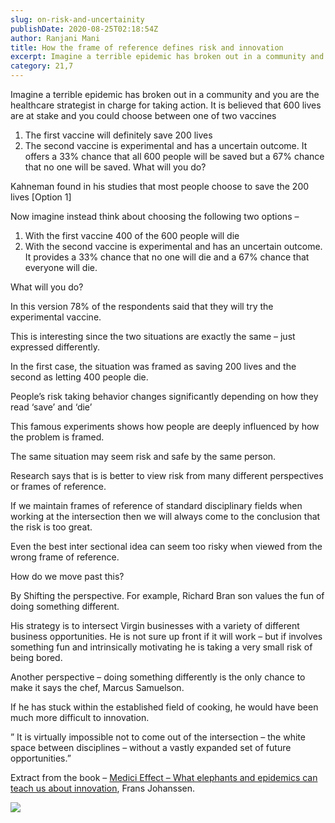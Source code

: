 ```yaml
---
slug: on-risk-and-uncertainity
publishDate: 2020-08-25T02:18:54Z
author: Ranjani Mani
title: How the frame of reference defines risk and innovation 
excerpt: Imagine a terrible epidemic has broken out in a community and you are the healthcare strategist in charge for taking action. It is believed that 600 lives are at stake and you could choose between one of two vaccines The first vaccine will definitely save 200 lives The second vaccine is experimental and has a  ... 
category: 21,7
---
```


Imagine a terrible epidemic has broken out in a community and you are the healthcare strategist in charge for taking action. It is believed that 600 lives are at stake and you could choose between one of two vaccines

1. The first vaccine will definitely save 200 lives
2. The second vaccine is experimental and has a uncertain outcome. It offers a 33% chance that all 600 people will be saved but a 67% chance that no one will be saved. What will you do?

Kahneman found in his studies that most people choose to save the 200 lives \[Option 1\]

Now imagine instead think about choosing the following two options –

1. With the first vaccine 400 of the 600 people will die
2. With the second vaccine is experimental and has an uncertain outcome. It provides a 33% chance that no one will die and a 67% chance that everyone will die.

What will you do?

In this version 78% of the respondents said that they will try the experimental vaccine.

This is interesting since the two situations are exactly the same – just expressed differently.

In the first case, the situation was framed as saving 200 lives and the second as letting 400 people die.

People’s risk taking behavior changes significantly depending on how they read ‘save’ and ‘die’

This famous experiments shows how people are deeply influenced by how the problem is framed.

The same situation may seem risk and safe by the same person. 

Research says that is is better to view risk from many different perspectives or frames of reference.

If we maintain frames of reference of standard disciplinary fields when working at the intersection then we will always come to the conclusion that the risk is too great.

Even the best inter sectional idea can seem too risky when viewed from the wrong frame of reference.

How do we move past this?

By Shifting the perspective. For example, Richard Bran son values the fun of doing something different.

His strategy is to intersect Virgin businesses with a variety of different business opportunities. He is not sure up front if it will work – but if involves something fun and intrinsically motivating he is taking a very small risk of being bored.

Another perspective – doing something differently is the only chance to make it says the chef, Marcus Samuelson. 

If he has stuck within the established field of cooking, he would have been much more difficult to innovation.

” It is virtually impossible not to come out of the intersection – the white space between disciplines – without a vastly expanded set of future opportunities.”

Extract from the book – [Medici Effect – What elephants and epidemics can teach us about innovation](https://www.amazon.com/Medici-Effect-Elephants-Epidemics-Innovation/dp/1515959341), Frans Johanssen.

![](https://i0.wp.com/ranjanimani.com/wp-content/uploads/2020/08/Framing-effect-g.jpg?fit=1024%2C1024&ssl=1) 